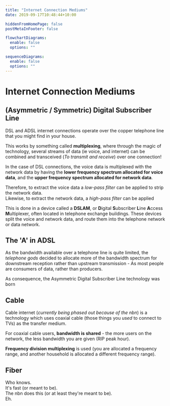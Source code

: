 ```yaml
---
title: "Internet Connection Mediums"
date: 2019-09-17T10:48:44+10:00

hiddenFromHomePage: false
postMetaInFooter: false

flowchartDiagrams:
  enable: false
  options: ""

sequenceDiagrams:
  enable: false
  options: ""
---
```


# Internet Connection Mediums

## (Asymmetric / Symmetric) Digital Subscriber Line

DSL and ADSL internet connections operate over the copper telephone line that you might find in your house.

This works by something called **multiplexing**, where through the magic of technology, several streams of data (ie voice, and internet) can be combined and transceived (_To transmit and receive_) over one connection!

In the case of DSL connections, the voice data is multiplexed with the network data by having the **lower frequency spectrum allocated for voice data**, and the **upper frequency spectrum allocated for network data**.

Therefore, to extract the voice data a _low-pass filter_ can be applied to strip the network data.  
Likewise, to extract the network data, a _high-pass filter_ can be applied

This is done in a device called a **DSLAM**, or **D**igital **S**ubscriber **L**ine **A**ccess **M**ultiplexer, often located in telephone exchange buildings. These devices split the voice and network data, and route them into the telephone network or data network.

## The &apos;A&apos; in ADSL

As the bandwidth available over a telephone line is quite limited, the _telephone gods_ decided to allocate more of the bandwidth spectrum for downstream reception rather than upstream transmission - As most people are consumers of data, rather than producers.

As consequence, the Asymmetric Digital Subscriber Line technology was born

## Cable

Cable internet (_currently being phased out because of the nbn_) is a technology which uses coaxial cable (those things you _used_ to connect to TVs) as the transfer medium.

For coaxial cable users, **bandwidth is shared** - the more users on the network, the less bandwidth you are given (RIP peak hour).

**Frequency division multiplexing** is used (you are allocated a frequency range, and another household is allocated a different frequency range).

## Fiber

Who knows.  
It's fast (or meant to be).  
The nbn does this (or at least they're meant to be).  
Eh.
